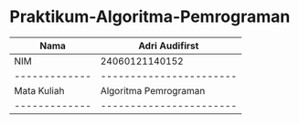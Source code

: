 # Praktikum-Algoritma-Pemrograman
|   Nama          |  Adri Audifirst         |
| ------------- | ----------------------- |
| NIM           |  24060121140152         |
| ------------- | ----------------------- |
| Mata Kuliah   |  Algoritma Pemrograman  |
| ------------- | ----------------------- |
